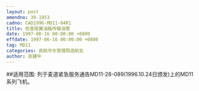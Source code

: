 ```yaml
---
layout: post
amendno: 39-1953
cadno: CAD1996-MD11-04R1
title: 检查尾翼油箱传输油管
date: 1997-06-16 00:00:00 +0800
effdate: 1997-06-16 00:00:00 +0800
tag: MD11
categories: 民航华东管理局适航处
author: 张建中
---
```


##适用范围:
列于麦道紧急服务通告MD11-28-089(1996.10.24日颁发)上的MD11系列飞机。

